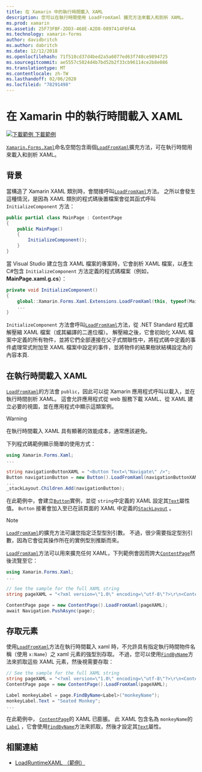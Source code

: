 ```yaml
---
title: 在 Xamarin 中的執行時間載入 XAML
description: 您可以在執行時間使用 LoadFromXaml 擴充方法來載入和剖析 XAML。
ms.prod: xamarin
ms.assetid: 25F73FBF-2DD3-468E-A2D8-0897414F0F4A
ms.technology: xamarin-forms
author: davidbritch
ms.author: dabritch
ms.date: 12/12/2018
ms.openlocfilehash: 71f510cd37d4bed2a5a6077ed63f748ce9894725
ms.sourcegitcommit: ae5557c5024d4b7bd52b2f33cb96114ce2b8e086
ms.translationtype: MT
ms.contentlocale: zh-TW
ms.lasthandoff: 02/06/2020
ms.locfileid: "78291498"
---
```

# <a name="loading-xaml-at-runtime-in-xamarinforms"></a>在 Xamarin 中的執行時間載入 XAML

[![下載範例](~/media/shared/download.png) 下載範例](https://docs.microsoft.com/samples/xamarin/xamarin-forms-samples/xaml-loadruntimexaml)

[`Xamarin.Forms.Xaml`](xref:Xamarin.Forms.Xaml)命名空間包含兩個[`LoadFromXaml`](xref:Xamarin.Forms.Xaml.Extensions.LoadFromXaml*)擴充方法，可在執行時間用來載入和剖析 XAML。

## <a name="background"></a>背景

當構造了 Xamarin XAML 類別時，會間接呼叫[`LoadFromXaml`](xref:Xamarin.Forms.Xaml.Extensions.LoadFromXaml*)方法。 之所以會發生這種情況，是因為 XAML 類別的程式碼後置檔案會從其函式呼叫 `InitializeComponent` 方法：

```csharp
public partial class MainPage : ContentPage
{
    public MainPage()
    {
        InitializeComponent();
    }
}
```

當 Visual Studio 建立包含 XAML 檔案的專案時，它會剖析 XAML 檔案，以產生C#包含 `InitializeComponent` 方法定義的程式碼檔案（例如， **MainPage.xaml.g.cs**）：

```csharp
private void InitializeComponent()
{
    global::Xamarin.Forms.Xaml.Extensions.LoadFromXaml(this, typeof(MainPage));
    ...
}
```

`InitializeComponent` 方法會呼叫[`LoadFromXaml`](xref:Xamarin.Forms.Xaml.Extensions.LoadFromXaml*)方法，從 .NET Standard 程式庫解壓縮 XAML 檔案（或其編譯的二進位檔）。 解壓縮之後，它會初始化 XAML 檔案中定義的所有物件，並將它們全部連接在父子式關聯性中，將程式碼中定義的事件處理常式附加至 XAML 檔案中設定的事件，並將物件的結果樹狀結構設定為的內容本頁.

## <a name="loading-xaml-at-runtime"></a>在執行時間載入 XAML

[`LoadFromXaml`](xref:Xamarin.Forms.Xaml.Extensions.LoadFromXaml*)的方法會 `public`，因此可以從 Xamarin 應用程式呼叫以載入，並在執行時間剖析 XAML。 這會允許應用程式從 web 服務下載 XAML、從 XAML 建立必要的視圖，並在應用程式中顯示這類案例。

> [!WARNING]
> 在執行時間載入 XAML 具有顯著的效能成本，通常應該避免。

下列程式碼範例顯示簡單的使用方式：

```csharp
using Xamarin.Forms.Xaml;
...

string navigationButtonXAML = "<Button Text=\"Navigate\" />";
Button navigationButton = new Button().LoadFromXaml(navigationButtonXAML);
...
_stackLayout.Children.Add(navigationButton);
```

在此範例中，會建立[`Button`](xref:Xamarin.Forms.Button)實例，並從 `string`中定義的 XAML 設定其[`Text`](xref:Xamarin.Forms.Button.Text)屬性值。 `Button` 接著會加入至已在該頁面的 XAML 中定義的[`StackLayout`](xref:Xamarin.Forms.StackLayout) 。

> [!NOTE]
> [`LoadFromXaml`](xref:Xamarin.Forms.Xaml.Extensions.LoadFromXaml*)的擴充方法可讓您指定泛型型別引數。 不過，很少需要指定型別引數，因為它會從其操作所在的實例型別推斷而來。

[`LoadFromXaml`](xref:Xamarin.Forms.Xaml.Extensions.LoadFromXaml*)方法可以用來擴充任何 XAML，下列範例會因而誇大[`ContentPage`](xref:Xamarin.Forms.ContentPage)然後流覽至它：

```csharp
using Xamarin.Forms.Xaml;
...

// See the sample for the full XAML string
string pageXAML = "<?xml version=\"1.0\" encoding=\"utf-8\"?>\r\n<ContentPage xmlns=\"http://xamarin.com/schemas/2014/forms\"\nxmlns:x=\"http://schemas.microsoft.com/winfx/2009/xaml\"\nx:Class=\"LoadRuntimeXAML.CatalogItemsPage\"\nTitle=\"Catalog Items\">\n</ContentPage>";

ContentPage page = new ContentPage().LoadFromXaml(pageXAML);
await Navigation.PushAsync(page);
```

## <a name="accessing-elements"></a>存取元素

使用[`LoadFromXaml`](xref:Xamarin.Forms.Xaml.Extensions.LoadFromXaml*)方法在執行時間載入 xaml 時，不允許具有指定執行時間物件名稱（使用 `x:Name`）之 xaml 元素的強型別存取。 不過，您可以使用[`FindByName`](xref:Xamarin.Forms.NameScopeExtensions.FindByName*)方法來抓取這些 XAML 元素，然後視需要存取：

```csharp
// See the sample for the full XAML string
string pageXAML = "<?xml version=\"1.0\" encoding=\"utf-8\"?>\r\n<ContentPage xmlns=\"http://xamarin.com/schemas/2014/forms\"\nxmlns:x=\"http://schemas.microsoft.com/winfx/2009/xaml\"\nx:Class=\"LoadRuntimeXAML.CatalogItemsPage\"\nTitle=\"Catalog Items\">\n<StackLayout>\n<Label x:Name=\"monkeyName\"\n />\n</StackLayout>\n</ContentPage>";
ContentPage page = new ContentPage().LoadFromXaml(pageXAML);

Label monkeyLabel = page.FindByName<Label>("monkeyName");
monkeyLabel.Text = "Seated Monkey";
...
```

在此範例中， [`ContentPage`](xref:Xamarin.Forms.ContentPage)的 XAML 已膨脹。 此 XAML 包含名為 `monkeyName`的[`Label`](xref:Xamarin.Forms.Label) ，它會使用[`FindByName`](xref:Xamarin.Forms.NameScopeExtensions.FindByName*)方法來抓取，然後才設定其[`Text`](xref:Xamarin.Forms.Label.Text)屬性。

## <a name="related-links"></a>相關連結

- [LoadRuntimeXAML （範例）](https://docs.microsoft.com/samples/xamarin/xamarin-forms-samples/xaml-loadruntimexaml)
